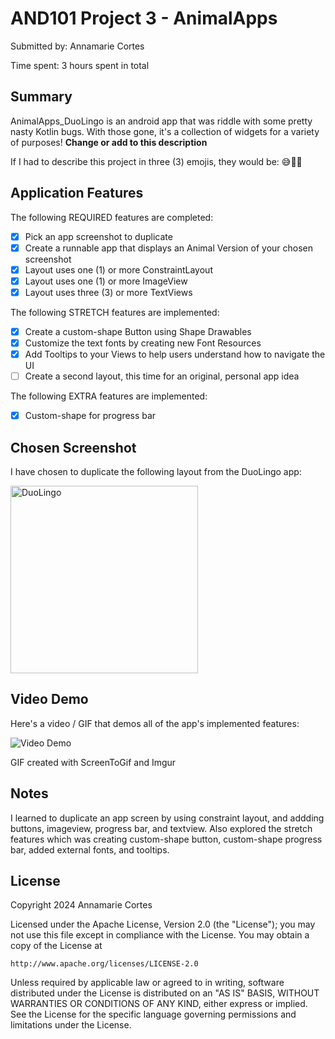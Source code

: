 # AND101 Project 3 - AnimalApps

Submitted by: Annamarie Cortes

Time spent: 3 hours spent in total

## Summary

AnimalApps_DuoLingo is an android app that was riddle with some pretty nasty Kotlin bugs.  With those gone, it's a collection of widgets for a variety of purposes!  **Change or add to this description**

If I had to describe this project in three (3) emojis, they would be:  😅🤔🌟
## Application Features

The following REQUIRED features are completed:

- [x] Pick an app screenshot to duplicate
- [x] Create a runnable app that displays an Animal Version of your chosen screenshot
- [x] Layout uses one (1) or more ConstraintLayout
- [x] Layout uses one (1) or more ImageView
- [x] Layout uses three (3) or more TextViews

The following STRETCH features are implemented:

- [x] Create a custom-shape Button using Shape Drawables
- [x] Customize the text fonts by creating new Font Resources
- [x] Add Tooltips to your Views to help users understand how to navigate the UI
- [ ] Create a second layout, this time for an original, personal app idea

The following EXTRA features are implemented:

- [x] Custom-shape for progress bar

## Chosen Screenshot

I have chosen to duplicate the following layout from the DuoLingo app:

<img src='https://cdn.designvault.io/media/20221221164246/742ae968.jpg' title='DuoLingo' width='300' alt='DuoLingo' />

## Video Demo

Here's a video / GIF that demos all of the app's implemented features:

<img src='https://i.imgur.com/Y5aXFy1.gif' title='Video Demo' width='' alt='Video Demo' />

GIF created with ScreenToGif and Imgur


## Notes

I learned to duplicate an app screen by using constraint layout, and addding buttons, imageview, progress bar, and textview. Also explored the stretch features which was creating custom-shape button, custom-shape progress bar, added external fonts, and tooltips.

## License

Copyright 2024 Annamarie Cortes

Licensed under the Apache License, Version 2.0 (the "License");
you may not use this file except in compliance with the License.
You may obtain a copy of the License at

    http://www.apache.org/licenses/LICENSE-2.0

Unless required by applicable law or agreed to in writing, software
distributed under the License is distributed on an "AS IS" BASIS,
WITHOUT WARRANTIES OR CONDITIONS OF ANY KIND, either express or implied.
See the License for the specific language governing permissions and
limitations under the License.
